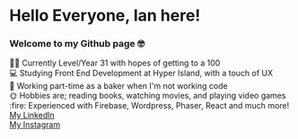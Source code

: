 <h1>Hello Everyone, Ian here!</h1> 
  
  <h3>Welcome to my Github page 🤓</h3>

<p>🏳️‍🌈 Currently Level/Year 31 with hopes of getting to a 100<br>
💻 Studying Front End Development at Hyper Island, with a touch of UX<br>
🥐 Working part-time as a baker when I'm not working code<br>
🌞 Hobbies are; reading books, watching movies, and playing video games<br>
  :fire: Experienced with Firebase, Wordpress, Phaser, React and much more! 
  <br>
  <a href="https://www.linkedin.com/in/ian-wallenberg-258bb521b/">My LinkedIn
    <br>
<a href="https://www.instagram.com/Vincentthefox/">My Instagram</p>

